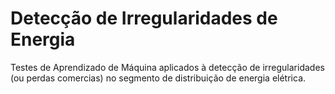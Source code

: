 # Detecção de Irregularidades de Energia
Testes de Aprendizado de Máquina aplicados à detecção de irregularidades (ou perdas comercias) no segmento de distribuição de energia elétrica.
